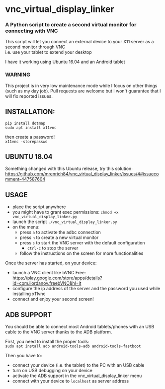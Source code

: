 # vnc_virtual_display_linker
### A Python script to create a second virtual monitor for connecting with VNC

This script will let you connect an external device to your X11 server as a second monitor through VNC  
i.e. use your tablet to extend your desktop

I have it working using Ubuntu 16.04 and an Android tablet

### WARNING
This project is in very low maintenance mode while I focus on other things (such as my day job). Pull requests are welcome but I won't guarantee that I will fix reported issues.

## INSTALLATION:
`pip install dotmap`  
`sudo apt install x11vnc`

then create a password!  
`x11vnc -storepasswd`

## UBUNTU 18.04
Something changed with this Ubuntu release, try this solution: https://github.com/mrenrich84/vnc_virtual_display_linker/issues/4#issuecomment-447587604

## USAGE
- place the script anywhere
- you might have to grant exec permissions: `chmod +x vnc_virtual_display_linker.py`
- launch the script `./vnc_virtual_display_linker.py`
- on the menu:
  - press `a` to activate the adbc connection
  - press `n` to create a new virtual monitor
  - press `s` to start the VNC server with the default configuration
    - `ctrl-c` to stop the server
  - follow the instructions on the screen for more functionalities

Once the server has started, on your device:
- launch a VNC client like bVNC Free: https://play.google.com/store/apps/details?id=com.iiordanov.freebVNC&hl=it
- configure the ip address of the server and the password you used while installing x11vnc
- connect and enjoy your second screen!

## ADB SUPPORT
You should be able to connect most Android tablets/phones with an USB cable to the VNC server thanks to the ADB platform.

First, you need to install the proper tools:  
`sudo apt install adb android-tools-adb android-tools-fastboot`

Then you have to:
- connect your device (i.e. the tablet) to the PC with an USB cable 
- turn on USB debugging on your device
- activate the ADB support in the vnc_virtual_display_linker menu
- connect with your device to `localhost` as server address
